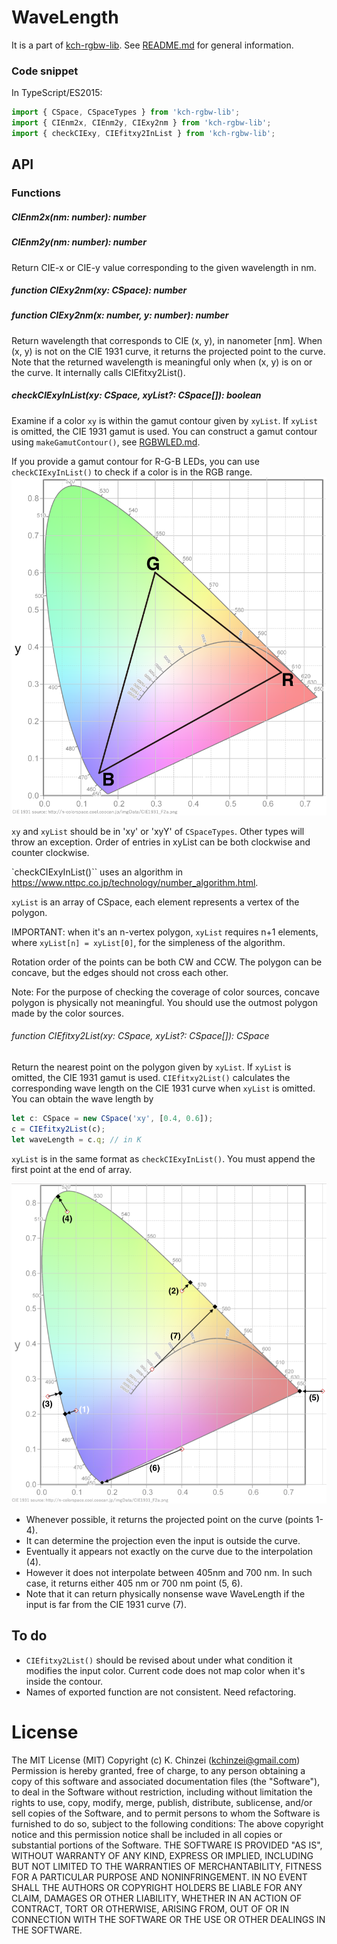 # WaveLength

It is a part of [kch-rgbw-lib](https://github.com/kchinzei/kch-rgbw-lib).
See [README.md](https://github.com/kchinzei/kch-rgbw-lib/#README.md)
for general information.

### Code snippet

In TypeScript/ES2015:

```TypeScript
import { CSpace, CSpaceTypes } from 'kch-rgbw-lib';
import { CIEnm2x, CIEnm2y, CIExy2nm } from 'kch-rgbw-lib';
import { checkCIExy, CIEfitxy2InList } from 'kch-rgbw-lib';
```

## API

### Functions

##### CIEnm2x(nm: number): number

##### CIEnm2y(nm: number): number

Return CIE-x or CIE-y value corresponding to the given wavelength in nm.

##### function CIExy2nm(xy: CSpace): number

##### function CIExy2nm(x: number, y: number): number

Return wavelength that corresponds to CIE (x, y), in nanometer [nm].
When (x, y) is not on the CIE 1931 curve, it returns the projected point to the
curve. Note that the returned wavelength is meaningful only when (x, y)
is on or the curve. It internally calls CIEfitxy2List().

##### checkCIExyInList(xy: CSpace, xyList?: CSpace[]): boolean

Examine if a color `xy` is within the gamut contour given by `xyList`.
If `xyList` is omitted, the CIE 1931 gamut is used.
You can construct a gamut contour using `makeGamutContour()`, see [RGBWLED.md](https://github.com/kchinzei/kch-rgbw-lib/#RGBWLED.md).

If you provide a gamut contour for R-G-B LEDs, you can use `checkCIExyInList()` to check if a color is in the RGB range.
![Gamut_sRGB](./figs/Gamut_sRGB.png "sRGB Gamut")

`xy` and `xyList` should be in 'xy' or 'xyY' of `CSpaceTypes`.
Other types will throw an exception.
Order of entries in xyList can be both clockwise and counter clockwise.

`checkCIExyInList()`` uses an algorithm in https://www.nttpc.co.jp/technology/number_algorithm.html.

`xyList` is an array of CSpace, each element represents a vertex of the polygon.

IMPORTANT: when it's an n-vertex polygon, `xyList` requires n+1 elements,
where `xyList[n] = xyList[0]`, for the simpleness of the algorithm.

Rotation order of the points can be both CW and CCW.
The polygon can be concave, but the edges should not cross each other.

Note: For the purpose of checking the coverage of color sources, concave polygon is physically not meaningful.
You should use the outmost polygon made by the color sources.

###### function CIEfitxy2List(xy: CSpace, xyList?: CSpace[]): CSpace

Return the nearest point on the polygon given by `xyList`.
If `xyList` is omitted, the CIE 1931 gamut is used.
`CIEfitxy2List()` calculates the corresponding wave length on the CIE 1931 curve when `xyList` is omitted.
You can obtain the wave length by

```TypeScript
let c: CSpace = new CSpace('xy', [0.4, 0.6]);
c = CIEfitxy2List(c);
let waveLength = c.q; // in K
```

`xyList` is in the same format as `checkCIExyInList()`.
You must append the first point at the end of array.

![CIEfitxy2nm](./figs/CIExy2nm.png "Mapping by CIEfitxy2nm()")

- Whenever possible, it returns the projected point on the curve (points 1-4).
- It can determine the projection even the input is outside the curve.
- Eventually it appears not exactly on the curve due to the interpolation (4).
- However it does not interpolate between 405nm and 700 nm.
  In such case, it returns either 405 nm or 700 nm point (5, 6).
- Note that it can return physically nonsense wave WaveLength
  if the input is far from the CIE 1931 curve (7).

## To do

- `CIEfitxy2List()` should be revised about under what condition it modifies the input color. Current code does not map color when it's inside the contour.
- Names of exported function are not consistent. Need refactoring.

# License

The MIT License (MIT)
Copyright (c) K. Chinzei (kchinzei@gmail.com)
Permission is hereby granted, free of charge, to any person obtaining a copy
of this software and associated documentation files (the "Software"), to deal
in the Software without restriction, including without limitation the rights
to use, copy, modify, merge, publish, distribute, sublicense, and/or sell
copies of the Software, and to permit persons to whom the Software is
furnished to do so, subject to the following conditions:
The above copyright notice and this permission notice shall be included in
all copies or substantial portions of the Software.
THE SOFTWARE IS PROVIDED "AS IS", WITHOUT WARRANTY OF ANY KIND, EXPRESS OR
IMPLIED, INCLUDING BUT NOT LIMITED TO THE WARRANTIES OF MERCHANTABILITY,
FITNESS FOR A PARTICULAR PURPOSE AND NONINFRINGEMENT. IN NO EVENT SHALL THE
AUTHORS OR COPYRIGHT HOLDERS BE LIABLE FOR ANY CLAIM, DAMAGES OR OTHER
LIABILITY, WHETHER IN AN ACTION OF CONTRACT, TORT OR OTHERWISE, ARISING FROM,
OUT OF OR IN CONNECTION WITH THE SOFTWARE OR THE USE OR OTHER DEALINGS IN
THE SOFTWARE.
